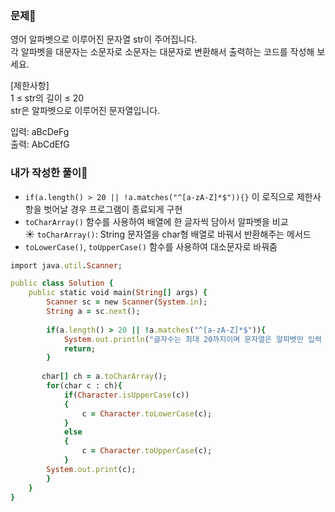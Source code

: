 ### 문제🧐
영어 알파벳으로 이루어진 문자열 str이 주어집니다.  
각 알파벳을 대문자는 소문자로 소문자는 대문자로 변환해서 출력하는 코드를 작성해 보세요.

[제한사항]  
1 ≤ str의 길이 ≤ 20  
str은 알파벳으로 이루어진 문자열입니다.  

입력: aBcDeFg  
출력: AbCdEfG  

### 내가 작성한 풀이📝
- `if(a.length() > 20 || !a.matches("^[a-zA-Z]*$")){}` 이 로직으로 제한사항을 벗어날 경우 프로그램이 종료되게 구현
- `toCharArray()` 함수를 사용하여 배열에 한 글자씩 담아서 알파벳을 비교  
☀️ `toCharArray()`: String 문자열을 char형 배열로 바꿔서 반환해주는 메서드
- `toLowerCase()`, `toUpperCase()` 함수를 사용하여 대소문자로 바꿔줌

```ruby
import java.util.Scanner;

public class Solution {
    public static void main(String[] args) {
        Scanner sc = new Scanner(System.in);
        String a = sc.next();
        
        if(a.length() > 20 || !a.matches("^[a-zA-Z]*$")){
            System.out.println("글자수는 최대 20까지이며 문자열은 알파벳만 입력 가능합니다. \n 프로그램을 종료합니다.");
            return;
        }
        
       char[] ch = a.toCharArray();
        for(char c : ch){
            if(Character.isUpperCase(c))
            {
                c = Character.toLowerCase(c);
            }
            else
            {
                c = Character.toUpperCase(c);
            }
        System.out.print(c);
        }
    }
}
```
